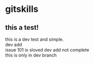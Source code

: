 # gitskills
## this a test!
  this is a dev test and simple.  
  dev add  
  issue 101 is sloved 
  dev add not complete  
  this is only in dev branch
